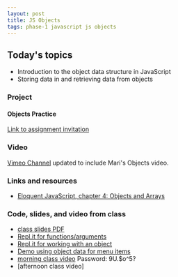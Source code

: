```yaml
---
layout: post
title: JS Objects
tags: phase-1 javascript js objects
---
```


## Today's topics

- Introduction to the object data structure in JavaScript
- Storing data in and retrieving data from objects

### Project
#### Objects Practice

[Link to assignment invitation](https://classroom.github.com/a/nGJDvAxF)

### Video
[Vimeo Channel](https://vimeo.com/showcase/m-at-m) updated to include Mari's Objects video.

### Links and resources

- [Eloquent JavaScript, chapter 4: Objects and Arrays](https://eloquentjavascript.net/04_data.html)


### Code, slides, and video from class

- [class slides PDF](/slide-decks/js-objects.pdf)
- [Repl.it for functions/arguments](https://repl.it/repls/TemporalAjarRar)
- [Repl.it for working with an object](https://repl.it/@RebeccaConley/FearfulOrchidClimate)
- [Demo using object data for menu items](https://github.com/momentum-team-1/examples/tree/master/using-object-data)
- [morning class video](https://us02web.zoom.us/rec/share/95NpIK_zyzNJQonRyF__c_YNFZTMT6a8gyQZ-vMImkiqo8_j5nE8x3c5YkpYaEpn )   Password: 9U.$o^5? 
- [afternoon class video]
